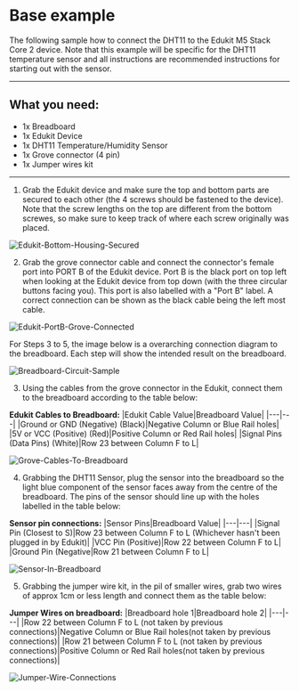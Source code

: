 # Base example

The following sample how to connect the DHT11 to the Edukit M5 Stack Core 2 device. Note that this example will be specific for the DHT11 temperature sensor and all instructions are recommended instructions for starting out with the sensor.

***

## What you need:

- 1x Breadboard
- 1x Edukit Device
- 1x DHT11 Temperature/Humidity Sensor
- 1x Grove connector (4 pin)
- 1x Jumper wires kit

***

1. Grab the Edukit device and make sure the top and bottom parts are secured to each other (the 4 screws should be fastened to the device). Note that the screw lengths on the top are different from the bottom screwes, so make sure to keep track of where each screw originally was placed.

![Edukit-Bottom-Housing-Secured](Sealed_Edukit.jpg)

2. Grab the grove connector cable and connect the connector's female port into PORT B of the Edukit device. Port B is the black port on top left when looking at the Edukit device from top down (with the three circular buttons facing you). This port is also labelled with a "Port B" label. A correct connection can be shown as the black cable being the left most cable.

![Edukit-PortB-Grove-Connected](Edukit_Grove_connector.jpg)

For Steps 3 to 5, the image below is a overarching connection diagram to the breadboard. Each step will show the intended result on the breadboard.

![Breadboard-Circuit-Sample](Circuit_Options.png)

3. Using the cables from the grove connector in the Edukit, connect them to the breadboard according to the table below:

**Edukit Cables to Breadboard:**
|Edukit Cable Value|Breadboard Value|
|---|---|
|Ground or GND (Negative) (Black)|Negative Column or Blue Rail holes|
|5V or VCC (Positive) (Red)|Positive Column or Red Rail holes|
|Signal Pins (Data Pins) (White)|Row 23 between Column F to L|

![Grove-Cables-To-Breadboard](Grove_To_Breadboard.jpg)

4. Grabbing the DHT11 Sensor, plug the sensor into the breadboard so the light blue component of the sensor faces away from the centre of the breadboard. The pins of the sensor should line up with the holes labelled in the table below:

**Sensor pin connections:**
|Sensor Pins|Breadboard Value|
|---|---|
|Signal Pin (Closest to S)|Row 23 between Column F to L (Whichever hasn't been plugged in by Edukit)|
|VCC Pin (Positive)|Row 22 between Column F to L|
|Ground Pin (Negative|Row 21 between Column F to L|

![Sensor-In-Breadboard](Sensor_In_Breadboard.jpg)

5. Grabbing the jumper wire kit, in the pil of smaller wires, grab two wires of approx 1cm or less length and connect them as the table below:

**Jumper Wires on breadboard:**
|Breadboard hole 1|Breadboard hole 2|
|---|---|
|Row 22 between Column F to L (not taken by previous connections)|Negative Column or Blue Rail holes(not taken by previous connections)|
|Row 21 between Column F to L (not taken by previous connections)|Positive Column or Red Rail holes(not taken by previous connections)|

![Jumper-Wire-Connections](Jumper_connections.jpg)
